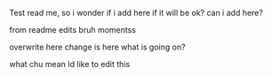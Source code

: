 Test read me, so i wonder if i add here if it will be ok?
can i add here?

from readme edits
bruh momentss

overwrite here change is here
what is going on?

what chu mean
Id like to edit this

